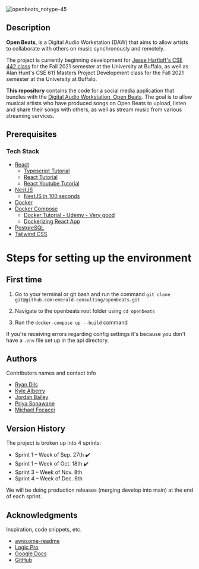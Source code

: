 ![openbeats_notype-45](https://user-images.githubusercontent.com/31867784/132925211-2aabc8a7-a06d-4354-99c0-56886400227c.png)

## Description

**Open Beats**, is a Digital Audio Workstation (DAW) that aims to allow artists to collaborate with others on music synchronously and remotely.

The project is currently beginning development for [Jesse Hartloff's CSE 442 class](https://cse442.com/) for the Fall 2021 semester at the University at Buffalo, as well as Alan Hunt's CSE 611 Masters Project Development class for the Fall 2021 semester at the University at Buffalo.

**This repository** contains the code for a social media application that bundles with the [Digital Audio Workstation, Open Beats](https://github.com/emerald-consulting/openbeats-daw). The goal is to allow musical artists who have produced songs on Open Beats to upload, listen and share their songs with others, as well as stream music from various streaming services.

## Prerequisites

### Tech Stack

- [React](https://reactjs.org/)
  - [Typescript Tutorial ](https://www.udemy.com/course/typescript-the-complete-developers-guide/)
  - [React Tutorial](https://reactjs.org/docs/hello-world.html)
  - [React Youtube Tutorial](https://www.youtube.com/watch?v=I6ypD7qv3Z8)
- [NestJS](https://docs.nestjs.com/)
  - [NestJS in 100 seconds](https://www.youtube.com/watch?v=0M8AYU_hPas&ab_channel=Fireship)
- [Docker](https://www.docker.com/)
- [Docker Compose](https://docs.docker.com/compose/install/)
  - [Docker Tutorial - Udemy - Very good](https://www.udemy.com/course/docker-and-kubernetes-the-complete-guide/)
  - [Dockerizing React App](https://mherman.org/blog/dockerizing-a-react-app/)
- [PostgreSQL](https://www.postgresql.org/)
- [Tailwind CSS](https://tailwindcss.com/docs)

# Steps for setting up the environment

## First time

1. Go to your terminal or git bash and run the command `git clone git@github.com:emerald-consulting/openbeats.git`

2. Navigate to the openbeats root folder using `cd openbeats`

3. Run the `docker-compose up --build` command

If you're receiving errors regarding config settings it's because you don't have a `.env` file set up in the api directory.


## Authors

Contributors names and contact info

- [Ryan Dils](ryandils@buffalo.edu)
- [Kyle Alberry](kalberry@buffalo.edu)
- [Jordan Bailey](bailey8@buffalo.edu)
- [Priya Sonawane](priyason@buffalo.edu)
- [Michael Focacci](mcfocacc@buffalo.edu)

## Version History

The project is broken up into 4 sprints:

- Sprint 1 – Week of Sep. 27th ✔️
- Sprint 1 – Week of Oct. 18th ✔️
- Sprint 3 – Week of Nov. 8th
- Sprint 4 – Week of Dec. 6th

We will be doing production releases (merging develop into main) at the end of each sprint.

## Acknowledgments

Inspiration, code snippets, etc.

- [awesome-readme](https://github.com/matiassingers/awesome-readme)
- [Logic Pro](https://www.apple.com/logic-pro/)
- [Google Docs](https://docs.google.com/)
- [GitHub](https://www.github.com)
